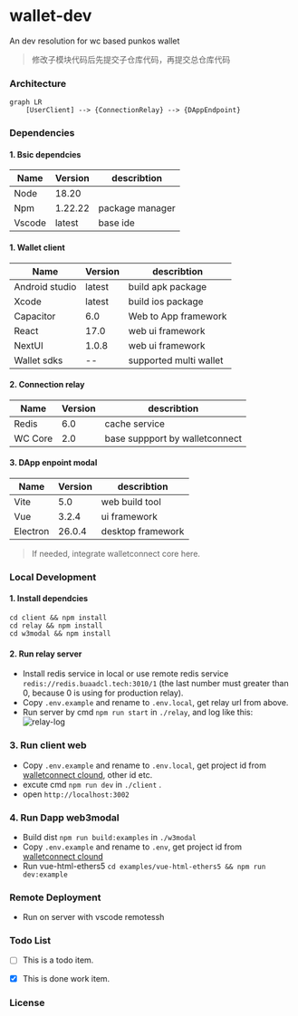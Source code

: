 # wallet-dev
An dev resolution for wc based punkos wallet

> 修改子模块代码后先提交子仓库代码，再提交总仓库代码

### Architecture

```mermaid
graph LR
    [UserClient] --> {ConnectionRelay} --> {DAppEndpoint}
```

### Dependencies

#### 1. Bsic dependcies

| Name |Version | describtion | 
|----| ------- |  ----------- |
| Node  |  18.20 | | javascript env|
| Npm |1.22.22 | package manager |
| Vscode | latest | base ide |
 
#### 1. Wallet client

| Name |Version | describtion | 
|----| ------- |  ----------- |
| Android studio | latest| build apk package|
| Xcode | latest| build ios package|
| Capacitor | 6.0| Web to App framework |
| React | 17.0 | web ui framework |
| NextUI | 1.0.8 | web ui framework |
| Wallet sdks | -- | supported multi wallet |
 
 #### 2. Connection relay

| Name |Version | describtion | 
|----| ------- |  ----------- |
| Redis | 6.0 |  cache service|
| WC Core | 2.0| base suppport by walletconnect |

 #### 3.  DApp enpoint modal

| Name |Version | describtion | 
|----| ------- |  ----------- |
| Vite | 5.0 |  web build tool |
| Vue | 3.2.4|  ui framework |
| Electron | 26.0.4|  desktop framework |

> If needed, integrate walletconnect core here.

### Local Development
#### 1. Install dependcies
```shell
cd client && npm install 
cd relay && npm install 
cd w3modal && npm install 
```
#### 2. Run relay server

- Install redis service in local or use remote redis service `redis://redis.buaadcl.tech:3010/1` (the last number must greater than 0, because 0 is using for production relay).
- Copy `.env.example` and rename to `.env.local`,  get relay url from above.
- Run server by cmd `npm run start` in `./relay`, and log like this:
![relay-log](./relay/docs/image.png)

### 3. Run client web

- Copy `.env.example` and rename to `.env.local`,  get project id from [walletconnect clound](https://cloud.walletconnect.com/), other id etc.
- excute cmd `npm run dev` in `./client` . 
- open `http://localhost:3002`

### 4. Run Dapp web3modal

- Build dist `npm run build:examples` in `./w3modal`
- Copy `.env.example` and rename to `.env`,  get project id from [walletconnect clound](https://cloud.walletconnect.com/)
- Run vue-html-ethers5 `cd examples/vue-html-ethers5 && npm run dev:example` 

### Remote Deployment

- Run on server with vscode remotessh

### Todo List

- [ ] This is a todo item.
- [x] This is done work item.


### License